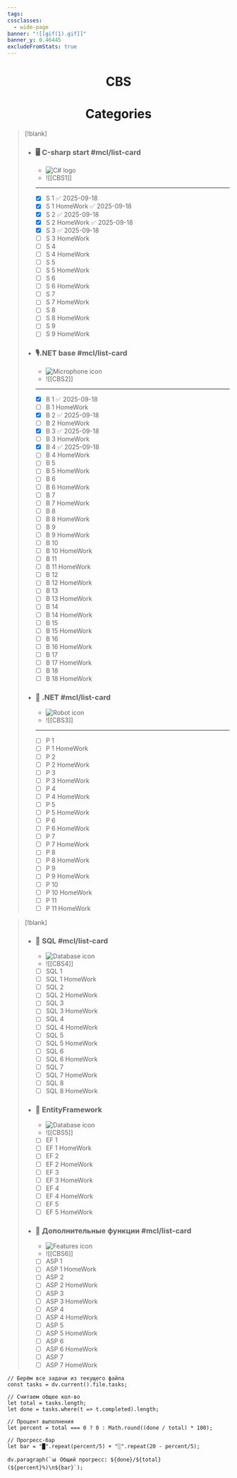 ```yaml
---
tags:
cssclasses:
  - wide-page
banner: "![[gif(1).gif]]"
banner_y: 0.46445
excludeFromStats: true
---
```


# <center>CBS</center> 
# <center>Categories</center> 
> [!blank]
> - ### 🖥 С-sharp start #mcl/list-card
>   - ![C# logo](https://cdn.iconscout.com/icon/free/png-256/free-csharp-1175240.png)
>   - ![[CBS1]]
>   - - -
>   - [x] S 1 ✅ 2025-09-18
>   - [x] S 1 HomeWork ✅ 2025-09-18
>   - [x] S 2 ✅ 2025-09-18
>   - [x] S 2 HomeWork ✅ 2025-09-18
>   - [x] S 3 ✅ 2025-09-18
>   - [ ] S 3 HomeWork
>   - [ ] S 4
>   - [ ] S 4 HomeWork
>   - [ ] S 5
>   - [ ] S 5 HomeWork
>   - [ ] S 6
>   - [ ] S 6 HomeWork
>   - [ ] S 7
>   - [ ] S 7 HomeWork
>   - [ ] S 8
>   - [ ] S 8 HomeWork
>   - [ ] S 9
>   - [ ] S 9 HomeWork
> - ### 🎙️.NET base #mcl/list-card
>   - ![Microphone icon](https://img.icons8.com/ios/452/microphone.png)
>   - ![[CBS2]]
>   - --
>   - [x] B 1 ✅ 2025-09-18
>   - [ ] B 1 HomeWork
>   - [x] B 2 ✅ 2025-09-18
>   - [ ] B 2 HomeWork
>   - [x] B 3 ✅ 2025-09-18
>   - [ ] B 3 HomeWork
>   - [x] B 4 ✅ 2025-09-18
>   - [ ] B 4 HomeWork
>   - [ ] B 5
>   - [ ] B 5 HomeWork
>   - [ ] B 6
>   - [ ] B 6 HomeWork
>   - [ ] B 7
>   - [ ] B 7 HomeWork
>   - [ ] B 8
>   - [ ] B 8 HomeWork
>   - [ ] B 9
>   - [ ] B 9 HomeWork
>   - [ ] B 10
>   - [ ] B 10 HomeWork
>   - [ ] B 11
>   - [ ] B 11 HomeWork
>   - [ ] B 12
>   - [ ] B 12 HomeWork
>   - [ ] B 13
>   - [ ] B 13 HomeWork
>   - [ ] B 14
>   - [ ] B 14 HomeWork
>   - [ ] B 15
>   - [ ] B 15 HomeWork
>   - [ ] B 16
>   - [ ] B 16 HomeWork
>   - [ ] B 17
>   - [ ] B 17 HomeWork
>   - [ ] B 18
>   - [ ] B 18 HomeWork
> - ### 🤖  .NET  #mcl/list-card
>   - ![Robot icon](https://img.icons8.com/ios/452/artificial-intelligence.png)
>   - ![[CBS3]]
>   - --
>     - [ ] P 1
>     - [ ] P 1 HomeWork
>     - [ ] P 2
>     - [ ] P 2 HomeWork
>     - [ ] P 3
>     - [ ] P 3 HomeWork
>     - [ ] P 4
>     - [ ] P 4 HomeWork
>     - [ ] P 5
>     - [ ] P 5 HomeWork
>     - [ ] P 6
>     - [ ] P 6 HomeWork
>     - [ ] P 7
>     - [ ] P 7 HomeWork
>     - [ ] P 8
>     - [ ] P 8 HomeWork
>     - [ ] P 9
>     - [ ] P 9 HomeWork
>     - [ ] P 10
>     - [ ] P 10 HomeWork
>     - [ ] P 11
>     - [ ] P 11 HomeWork




> [!blank]
> - ### 💾  SQL #mcl/list-card
>   - ![Database icon](https://img.icons8.com/ios/452/database.png)
>   - ![[CBS4]]
>   - [ ] SQL 1
>   - [ ] SQL 1 HomeWork
>   - [ ] SQL 2
>   - [ ] SQL 2 HomeWork
>   - [ ] SQL 3
>   - [ ] SQL 3 HomeWork
>   - [ ] SQL 4
>   - [ ] SQL 4 HomeWork
>   - [ ] SQL 5
>   - [ ] SQL 5 HomeWork
>   - [ ] SQL 6
>   - [ ] SQL 6 HomeWork
>   - [ ] SQL 7
>   - [ ] SQL 7 HomeWork
>   - [ ] SQL 8
>   - [ ] SQL 8 HomeWork
>
> - ### 📱 EntityFramework
>   - ![Database icon](https://img.icons8.com/ios/452/database.png)
>   - ![[CBS5]]
>   - [ ] EF 1
>   - [ ] EF 1 HomeWork
>   - [ ] EF 2
>   - [ ] EF 2 HomeWork
>   - [ ] EF 3
>   - [ ] EF 3 HomeWork
>   - [ ] EF 4
>   - [ ] EF 4 HomeWork
>   - [ ] EF 5
>   - [ ] EF 5 HomeWork
> - ### 🚀 Дополнительные функции #mcl/list-card
>   - ![Features icon](https://img.icons8.com/ios/452/settings.png)
>   - ![[CBS6]]
>   - [ ] ASP 1
>   - [ ] ASP 1 HomeWork
>   - [ ] ASP 2
>   - [ ] ASP 2 HomeWork
>   - [ ] ASP 3
>   - [ ] ASP 3 HomeWork
>   - [ ] ASP 4
>   - [ ] ASP 4 HomeWork
>   - [ ] ASP 5
>   - [ ] ASP 5 HomeWork
>   - [ ] ASP 6
>   - [ ] ASP 6 HomeWork
>   - [ ] ASP 7
>   - [ ] ASP 7 HomeWork


```dataviewjs
// Берём все задачи из текущего файла
const tasks = dv.current().file.tasks;

// Считаем общее кол-во
let total = tasks.length;
let done = tasks.where(t => t.completed).length;

// Процент выполнения
let percent = total === 0 ? 0 : Math.round((done / total) * 100);

// Прогресс-бар
let bar = "█".repeat(percent/5) + "░".repeat(20 - percent/5);

dv.paragraph(`📊 Общий прогресс: ${done}/${total} (${percent}%)\n${bar}`);


```


